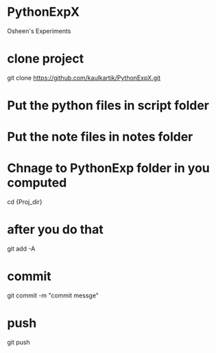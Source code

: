 # PythonExpX
Osheen's Experiments

# clone project 
git clone https://github.com/kaulkartik/PythonExpX.git

# Put the python files in script folder 


# Put the note files in notes folder 

# Chnage to PythonExp folder in you computed
cd {Proj_dir}

# after you do that
git add -A

# commit 
git commit -m "commit messge"

# push
git push


